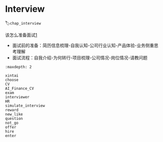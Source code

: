 # Interview
:label:`chap_interview`

该怎么准备面试[1]

- 面试前的准备：简历信息梳理-自我认知-公司行业认知-产品体验-业务侧重思考理解
- 面试流程：自我介绍-为何转行-项目梳理-公司情况-岗位情况-请教问题

```toc
:maxdepth: 2

xintai
choose
CV
AI_Finance_CV
exam
interviewer
HR
simulate_interview
reward
new_like
question
not_go
offer
hire
enter
```

[1]: https://zhuanlan.zhihu.com/p/60372396
